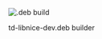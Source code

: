 ![.deb build](https://github.com/tada-team/td-libnice-dev/workflows/build/badge.svg)

td-libnice-dev.deb builder
